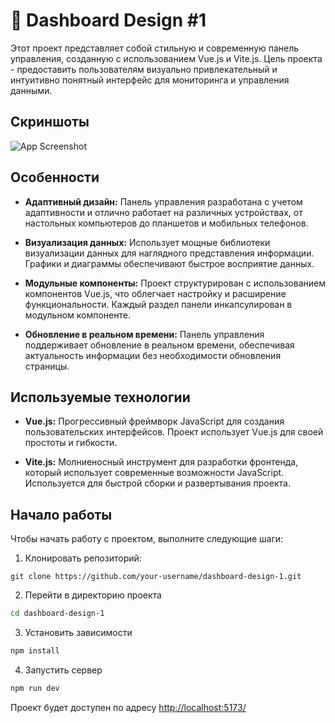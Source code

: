 
# 🚀 Dashboard Design #1

Этот проект представляет собой стильную и современную панель управления, созданную с использованием Vue.js и Vite.js. Цель проекта - предоставить пользователям визуально привлекательный и интуитивно понятный интерфейс для мониторинга и управления данными.

## Скриншоты

![App Screenshot](https://via.placeholder.com/525x300?text=Soon)


## Особенности

- **Адаптивный дизайн:** Панель управления разработана с учетом адаптивности и отлично работает на различных устройствах, от настольных компьютеров до планшетов и мобильных телефонов.

- **Визуализация данных:** Использует мощные библиотеки визуализации данных для наглядного представления информации. Графики и диаграммы обеспечивают быстрое восприятие данных.

- **Модульные компоненты:** Проект структурирован с использованием компонентов Vue.js, что облегчает настройку и расширение функциональности. Каждый раздел панели инкапсулирован в модульном компоненте.

- **Обновление в реальном времени:** Панель управления поддерживает обновление в реальном времени, обеспечивая актуальность информации без необходимости обновления страницы.

## Используемые технологии

- **Vue.js:** Прогрессивный фреймворк JavaScript для создания пользовательских интерфейсов. Проект использует Vue.js для своей простоты и гибкости.

- **Vite.js:** Молниеносный инструмент для разработки фронтенда, который использует современные возможности JavaScript. Используется для быстрой сборки и развертывания проекта.

## Начало работы

Чтобы начать работу с проектом, выполните следующие шаги:

1. Клонировать репозиторий:

```git
git clone https://github.com/your-username/dashboard-design-1.git
```

2. Перейти в директорию проекта

```bash
cd dashboard-design-1
```

3. Установить зависимости

```bash
npm install
```

4. Запустить сервер

```bash
npm run dev
```

Проект будет доступен по адресу [http://localhost:5173/](http://localhost:5173/)
